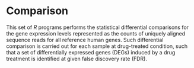 # Comparison

This set of *R* programs performs the statistical differential comparisons for the gene expression levels represented as the counts of uniquely aligned sequence reads for all reference human genes. Such differential comparison is carried out for each sample at drug-treated condition, such that a set of differentially expressed genes (DEGs) induced by a drug treatment is identified at given false discovery rate (FDR).
